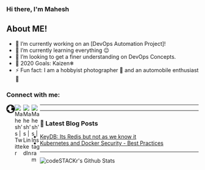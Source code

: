 ### Hi there, I'm Mahesh

## About ME!
- 🔭 I’m currently working on an [DevOps Automation Project]!
- 🌱 I’m currently learning everything 😉
- 👯 I’m looking to get a finer understanding on DevOps Concepts.
- 🥅 2020 Goals: Kaizen❄
- ⚡ Fun fact: I am a hobbyist photographer 📸 and an automobile enthusiast 🚗

### Connect with me:

[<img align="left" alt="hvrmobility.com" width="22px" src="https://raw.githubusercontent.com/iconic/open-iconic/master/svg/globe.svg" />][website]
[<img align="left" alt="Mahesh's | Twitter" width="22px" src="https://cdn.jsdelivr.net/npm/simple-icons@v3/icons/twitter.svg" />][twitter]
[<img align="left" alt="Mahesh's | LinkedIn" width="22px" src="https://cdn.jsdelivr.net/npm/simple-icons@v3/icons/linkedin.svg" />][linkedin]
[<img align="left" alt="Mahesh's | Instagram" width="22px" src="https://cdn.jsdelivr.net/npm/simple-icons@v3/icons/instagram.svg" />][instagram]

---

---

### 📕 Latest Blog Posts
<!-- BLOG-POST-LIST:START -->
- [KeyDB: Its Redis but not as we know it](https://www.linkedin.com/pulse/keydb-its-redis-we-know-mahesh-guruprasad/)
- [Kubernetes and Docker Security - Best Practices](https://www.linkedin.com/pulse/kubernetes-docker-security-best-practices-mahesh-guruprasad/)
<!-- BLOG-POST-LIST:END -->

---

<img align="left" alt="codeSTACKr's Github Stats" src="https://github-readme-stats.vercel.app/api?username=maheshgprasad&show_icons=true&hide_border=true" />

[website]: https://www.hvrmobility.com
[twitter]: https://twitter.com/mgp_09
[instagram]: https://instagram.com/maheshgprasad
[linkedin]: https://linkedin.com/in/mahesh-guruprasad-8a633439
